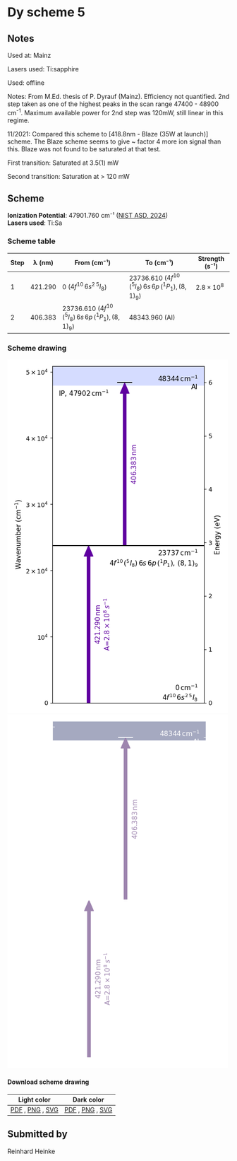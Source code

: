# Dy scheme 5

## Notes

Used at: Mainz

Lasers used: Ti:sapphire

Used: offline

Notes: From M.Ed. thesis of P. Dyrauf (Mainz). Efficiency not quantified. 2nd step taken as one of the highest peaks in the scan range 47400 - 48900 cm<sup>-1</sup>. Maximum available power for 2nd step was 120mW, still linear in this regime.

11/2021: Compared this scheme to [418.8nm - Blaze (35W at launch)] scheme. The Blaze scheme seems to give ~ factor 4 more ion signal than this. Blaze was not found to be saturated at that test.

First transition: Saturated at 3.5(1) mW

Second transition: Saturation at > 120 mW





## Scheme

**Ionization Potential**: 47901.760 cm⁻¹ ([NIST ASD, 2024](https://www.nist.gov/pml/atomic-spectra-database))  
**Lasers used**: Ti:Sa

### Scheme table

| Step | λ (nm)  |                        From (cm⁻¹)                        |                         To (cm⁻¹)                         |   Strength (s⁻¹)    |
| ---- | ------- | --------------------------------------------------------- | --------------------------------------------------------- | ------------------- |
| 1    | 421.290 | 0 ($4f^{10}\,6s^2\,^5I_8$)                                | 23736.610 ($4f^{10}\,(^5I_8)\,6s\,6p\,(^1P_1),\,(8,1)_9$) | $2.8 \times 10^{8}$ |
| 2    | 406.383 | 23736.610 ($4f^{10}\,(^5I_8)\,6s\,6p\,(^1P_1),\,(8,1)_9$) | 48343.960 (AI)                                            |                     |


### Scheme drawing

![dy scheme, light mode](dy-005/dy-005-light.png#only-light)
![dy scheme, dark mode](dy-005/dy-005-dark-web.png#only-dark)

#### Download scheme drawing

|                                            Light color                                            |                                           Dark color                                           |
| ------------------------------------------------------------------------------------------------- | ---------------------------------------------------------------------------------------------- |
| [PDF](dy-005/dy-005-light.pdf) , [PNG](dy-005/dy-005-light.png) , [SVG](dy-005/dy-005-light.svg)  | [PDF](dy-005/dy-005-dark.pdf) , [PNG](dy-005/dy-005-dark.png) , [SVG](dy-005/dy-005-dark.svg)  |


## Submitted by

Reinhard Heinke

